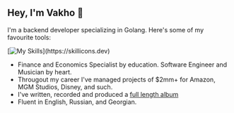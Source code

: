 ## Hey, I'm Vakho 👋

I'm a backend developer specializing in Golang. 
Here's some of my favourite tools:

[![My Skills](https://skillicons.dev/icons?i=go,py,js,bash,neovim,git,docker,kubernetes,redis,postgres,mongodb,aws,)](https://skillicons.dev)

* Finance and Economics Specialist by education. Software Engineer and Musician by heart.
* Througout my career I've managed projects of $2mm+ for Amazon, MGM Studios, Disney, and such.
* I've written, recorded and produced a [full length album](https://youtube.com/playlist?list=OLAK5uy_ktRZbOSSGnVEOC1Grz_2c6UGW3trUMPTs&si=uWh5lbRrKf91wKmU)
* Fluent in English, Russian, and Georgian.

<!-- [![Harlok's WakaTime stats](https://github-readme-stats.vercel.app/api/wakatime?username=vvvakho)](https://github.com/anuraghazra/github-readme-stats) -->

<!-- [![Top Langs](https://github-readme-stats.vercel.app/api/top-langs/?username=vvvakho)](https://github.com/anuraghazra/github-readme-stats) -->

<!-- ![Anurag's GitHub stats](https://github-readme-stats.vercel.app/api?username=vvvakho&show_icons=true&theme=transparent) -->

<!--
**vvvakho/vvvakho** is a ✨ _special_ ✨ repository because its `README.md` (this file) appears on your GitHub profile.

Here are some ideas to get you started:

- 🔭 I’m currently working on ...
- 🌱 I’m currently learning ...
- 👯 I’m looking to collaborate on ...
- 🤔 I’m looking for help with ...
- 💬 Ask me about ...
- 📫 How to reach me: ...
- 😄 Pronouns: ...
- ⚡ Fun fact: ...
-->

